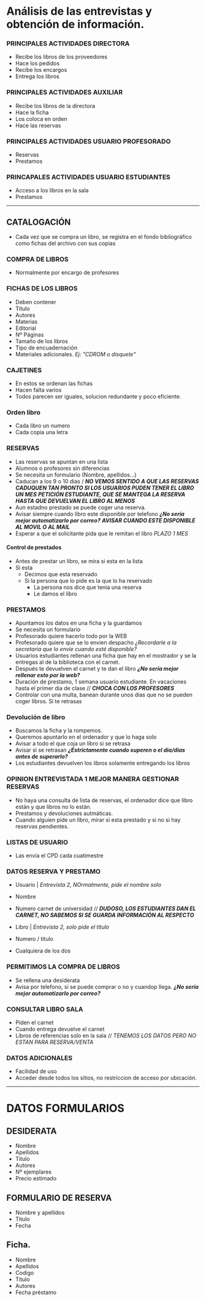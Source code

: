 
# Análisis de las entrevistas y obtención de información.

### PRINCIPALES ACTIVIDADES DIRECTORA 
- Recibe los libros de los proveedores
- Hace los pedidos
- Recibe los encargos
- Entrega los libros



### PRINCIPALES ACTIVIDADES AUXILIAR 
- Recibe los libros de la directora
- Hace la ficha
- Los coloca en orden
- Hace las reservas

### PRINCIPALES ACTIVIDADES USUARIO PROFESORADO
- Reservas
- Prestamos

### PRINCAPALES ACTIVIDADES USUARIO ESTUDIANTES
- Acceso a los libros en la sala 
- Prestamos


---

## CATALOGACIÓN 
- Cada vez que se compra un libro, se registra en el fondo bibliográfico como fichas del archivo con sus copias

### COMPRA DE LIBROS 
- Normalmente por encargo de profesores

### FICHAS DE LOS LIBROS
- Deben contener
 - Titulo
 - Autores
 - Materias
 - Editorial
 - Nº Páginas
 - Tamaño de los libros
 - Tipo de encuadernación
 - Materiales adicionales. _Ej: "CDROM o disquete"_
 
 
 ### CAJETINES
 - En estos se ordenan las fichas
 - Hacen falta varios
 - Todos parecen ser iguales, solucion redundante y poco eficiente.

### Orden libro
- Cada libro un numero
- Cada copia una letra

### RESERVAS
- Las reservas se apuntan en una lista
- Alumnos o profesores sin diferencias
- Se necesita un formulario (Nombre, apellidos...)
- Caducan a los 9 o 10 dias / ***NO VEMOS SENTIDO A QUE LAS RESERVAS CADUQUEN TAN PRONTO SI LOS USUARIOS PUDEN TENER EL LIBRO UN MES***
 ***PETICIÓN ESTUDIANTE, QUE SE MANTEGA LA RESERVA HASTA QUE DEVUELVAN EL LIBRO AL MENOS***
- Aun estadno prestado se puede coger una reserva.
- Avisar siempre cuando libro este disponible por telefono ***¿No sería mejor automatizarlo por correo?***
 ***AVISAR CUANDO ESTE DISPONIBLE AL MOVIL O AL MAIL***
- Esperar a que el solicitante pida que le remitan el libro _PLAZO 1 MES_


#### Control de prestados
- Antes de prestar un libro, se mira si esta en la lista
 - Si esta
   - Decimos que esta reservado
    - Si la persona que lo pide es la que lo ha reservado
      - La persona nos dice que tenia una reserva
      - Le damos el libro
     
### PRESTAMOS
 - Apuntamos los datos en una ficha y la guardamos
 - Se necesita un formulario
 -  Profesorado quiere hacerlo todo por la WEB
 - Profesorado quiere que se lo envien despacho _¿Recordarle a la secretaria que lo envíe cuando esté disponible?_
 - Usuarios estudiantes rellenan una ficha que hay en el mostrador y se la entregas al de la biblioteca con el carnet.
 - Después te devuelven el carnet y te dan el libro
   ***¿No sería mejor rellenar esto por la web?***
 - Duración de prestamo, 1 semana usuario estudiante. En vacaciones hasta el primer dia de clase // ***CHOCA CON LOS PROFESORES***
 - Controlar con una multa, banean durante unos dias que no se pueden coger libros. Si te retrasas

### Devolución de libro
  - Buscamos la ficha y la rompemos.
  - Queremos apuntarlo en el ordenador y que lo haga solo
  - Avisar a todo el que coja un libro si se retrasa
  - Avisar si se retrasan ***¿Estrictamente cuando superen o el dia/dias antes de superarlo?***
  - Los estudiantes devuelven los libros solamente entregando los libros

### OPINION ENTREVISTADA 1 MEJOR MANERA GESTIONAR RESERVAS
- No haya una consulta de lista de reservas, el ordenador dice que libro están y que libros no lo están.
- Prestamos y devoluciones autmáticas.
- Cuando alguien pide un libro, mirar si esta prestado y si no si hay reservas pendientes.


### LISTAS DE USUARIO
- Las envia el CPD cada cuatimestre


### DATOS RESERVA Y PRESTAMO
- Usuario | _Entrevista 2, NOrmalmente, pide el nombre solo_
 - Nombre 
 - Numero carnet de universidad // ***DUDOSO, LOS ESTUDIANTES DAN EL CARNET, NO SABEMOS SI SE GUARDA INFORMACIÓN AL RESPECTO***

- Libro  | _Entrevista 2, solo pide el titulo_
 - Numero / titulo
 - Cualquiera de los dos

### PERMITIMOS LA COMPRA DE LIBROS
- Se rellena una desiderata
- Avisa por telefono, si se puede comprar o no y cuandop llega. ***¿No sería mejor automatizarlo por correo?***


### CONSULTAR LIBRO SALA
- Piden el carnet
- Cuando entrega devuelve el carnet
- Libros de referencias solo en la sala // _TENEMOS LOS DATOS PERO NO ESTAN PARA RESERVA/VENTA_



### DATOS ADICIONALES
- Facilidad de uso
- Acceder desde todos los sitios, no restriccion de acceso por ubicación.

---------


# DATOS FORMULARIOS

## DESIDERATA
- Nombre
- Apellidos
- Titulo
- Autores
- Nº ejemplares
- Precio estimado

## FORMULARIO DE RESERVA
- Nombre y apellidos
- Titulo
- Fecha

## Ficha.

- Nombre
- Apellidos
- Codigo
- Titulo
- Autores
- Fecha préstamo







